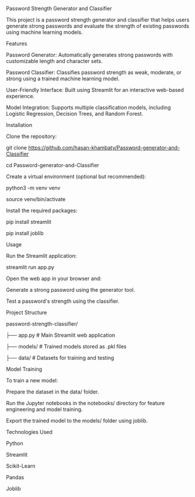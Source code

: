 Password Strength Generator and Classifier

This project is a password strength generator and classifier that helps users generate strong passwords and evaluate the strength of existing passwords using machine learning models.

Features

Password Generator: Automatically generates strong passwords with customizable length and character sets.

Password Classifier: Classifies password strength as weak, moderate, or strong using a trained machine learning model.

User-Friendly Interface: Built using Streamlit for an interactive web-based experience.

Model Integration: Supports multiple classification models, including Logistic Regression, Decision Trees, and Random Forest.

Installation

Clone the repository:

git clone https://github.com/hasan-khambaty/Password-generator-and-Classifier

cd Password-generator-and-Classifier

Create a virtual environment (optional but recommended):

python3 -m venv venv

source venv/bin/activate

Install the required packages:

pip install streamlit

pip install joblib

Usage

Run the Streamlit application:

streamlit run app.py

Open the web app in your browser and:

Generate a strong password using the generator tool.

Test a password's strength using the classifier.

Project Structure

password-strength-classifier/

├── app.py                 # Main Streamlit web application

├── models/                # Trained models stored as .pkl files

├── data/                  # Datasets for training and testing


Model Training

To train a new model:

Prepare the dataset in the data/ folder.

Run the Jupyter notebooks in the notebooks/ directory for feature engineering and model training.

Export the trained model to the models/ folder using joblib.

Technologies Used

Python

Streamlit

Scikit-Learn

Pandas

Joblib

